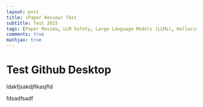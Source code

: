 ```yaml
---
layout: post
title: (Paper Review) Test
subtitle: Test 2025
tags: [Paper Review, LLM Safety, Large Language Models (LLMs), Hallucination]
comments: true
mathjax: true
---
```


# Test Github Desktop

ldakfjsakdjflkasjfld

fdsadfsadf
